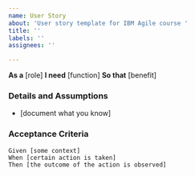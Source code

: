```yaml
---
name: User Story
about: 'User story template for IBM Agile course '
title: ''
labels: ''
assignees: ''

---
```


**As a** [role]
**I need** [function]
**So that** [benefit]

### Details and Assumptions
* [document what you know]

### Acceptance Criteria

``` gherkin
Given [some context]
When [certain action is taken]
Then [the outcome of the action is observed]
```
